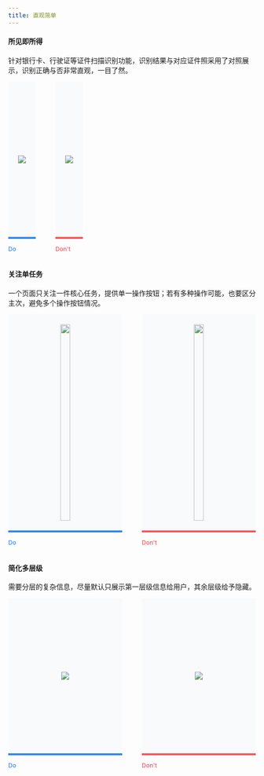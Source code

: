 ```yaml
---
title: 直观简单
---
```


<style>
.doc-cutline-wrapper{display:-webkit-box;display:-ms-flexbox;display:flex}
.doc-cutline{position:relative;display:-webkit-inline-box;display:-ms-inline-flexbox;display:inline-flex;margin-bottom:42px;padding:20px;background:#F9FAFB;-webkit-box-sizing:border-box;box-sizing:border-box;-webkit-box-align:center;-ms-flex-align:center;align-items:center;-webkit-box-pack:center;-ms-flex-pack:center;justify-content:center;min-height:320px}
.doc-cutline:after{position:absolute;bottom:-32px;left:0;font-size:12px;font-weight:500}
.doc-cutline.do{margin-right:40px;border-bottom:solid 4px #2F86F6}
.doc-cutline.do:after{content:"Do";color:#2F86F6}
.doc-cutline.donot{border-bottom:solid 4px #FF5257}
.doc-cutline.donot:after{content:"Don't";color:#FF5257}
.doc-cutline-item{display:-webkit-box;display:-ms-flexbox;display:flex;-webkit-box-align:center;-ms-flex-align:center;align-items:center;-webkit-box-pack:center;-ms-flex-pack:center;justify-content:center}
.doc-cutline-item.horizon img{width:100%}
.doc-cutline-item.vertical img{width:auto;height:100%}
@media (max-width:750px){.doc-cutline-wrapper{-webkit-box-orient:vertical;-webkit-box-direction:normal;-ms-flex-direction:column;flex-direction:column}
.doc-cutline.do{margin-right:0}
}
</style>

#### 所见即所得

针对银行卡、行驶证等证件扫描识别功能，识别结果与对应证件照采用了对照展示，识别正确与否非常直观，一目了然。


<div class="doc-cutline-wrapper">
  <div class="doc-cutline do">
    <div class="doc-cutline-item">
      <img src="https://pt-starimg.didistatic.com/static/starimg/img/FfSJRAtAsN1545826131586.jpg">
    </div>
  </div>
  <div class="doc-cutline donot">
    <div class="doc-cutline-item">
      <img src="https://pt-starimg.didistatic.com/static/starimg/img/P1V5PxTfZJ1545826131541.jpg">
    </div>
  </div>
</div>

#### 关注单任务

一个页面只关注一件核心任务，提供单一操作按钮；若有多种操作可能，也要区分主次，避免多个操作按钮情况。

<div class="doc-cutline-wrapper">
  <div class="doc-cutline do" style="flex:1;">
    <div class="doc-cutline-item vertical" style="height:400px;">
      <img src="https://pt-starimg.didistatic.com/static/starimg/img/aPbV47UGQ81545827158431.jpg">
    </div>
  </div>
  <div class="doc-cutline donot" style="flex:1;">
    <div class="doc-cutline-item vertical" style="height:400px;">
      <img src="https://pt-starimg.didistatic.com/static/starimg/img/qkOeavUGxm1545827158470.jpg">
    </div>
  </div>
</div>

#### 简化多层级

需要分层的复杂信息，尽量默认只展示第一层级信息给用户，其余层级给予隐藏。

<div class="doc-cutline-wrapper">
  <div class="doc-cutline do" style="flex:1;">
    <div class="doc-cutline-item" style="max-width:350px;">
      <img src="https://pt-starimg.didistatic.com/static/starimg/img/kearq8f13L1545827158629.png">
    </div>
  </div>
  <div class="doc-cutline donot" style="flex:1;">
    <div class="doc-cutline-item" style="max-width:350px;">
      <img src="https://pt-starimg.didistatic.com/static/starimg/img/2tvMzqd5Xz1545827158791.png">
    </div>
  </div>
</div>
